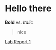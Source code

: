 # Hello there
**Bold** vs. *Italic*
> nice

[Lab Report 1](https://dante-lafranchi.github.io/cse15l-lab-reports/lab-report-1-week-0.html)

